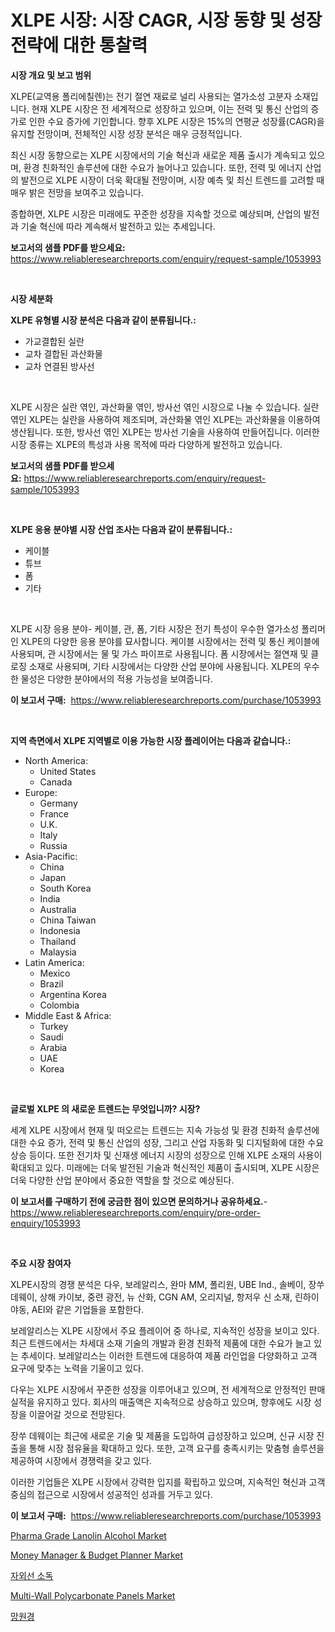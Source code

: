 <p><h1>XLPE 시장: 시장 CAGR, 시장 동향 및 성장 전략에 대한 통찰력</h1></p><p><strong>시장 개요 및 보고 범위</strong></p>
<p><p>XLPE(교역용 폴리에칠렌)는 전기 절연 재료로 널리 사용되는 열가소성 고분자 소재입니다. 현재 XLPE 시장은 전 세계적으로 성장하고 있으며, 이는 전력 및 통신 산업의 증가로 인한 수요 증가에 기인합니다. 향후 XLPE 시장은 15%의 연평균 성장률(CAGR)을 유지할 전망이며, 전체적인 시장 성장 분석은 매우 긍정적입니다. </p><p>최신 시장 동향으로는 XLPE 시장에서의 기술 혁신과 새로운 제품 출시가 계속되고 있으며, 환경 친화적인 솔루션에 대한 수요가 늘어나고 있습니다. 또한, 전력 및 에너지 산업의 발전으로 XLPE 시장이 더욱 확대될 전망이며, 시장 예측 및 최신 트렌드를 고려할 때 매우 밝은 전망을 보여주고 있습니다. </p><p>종합하면, XLPE 시장은 미래에도 꾸준한 성장을 지속할 것으로 예상되며, 산업의 발전과 기술 혁신에 따라 계속해서 발전하고 있는 추세입니다.</p></p>
<p><strong>보고서의 샘플 PDF를 받으세요:</strong> <a href="https://www.reliableresearchreports.com/enquiry/request-sample/1053993">https://www.reliableresearchreports.com/enquiry/request-sample/1053993</a></p>
<p>&nbsp;</p>
<p><strong>시장 세분화</strong></p>
<p><strong>XLPE 유형별 시장 분석은 다음과 같이 분류됩니다.:</strong></p>
<p><ul><li>가교결합된 실란</li><li>교차 결합된 과산화물</li><li>교차 연결된 방사선</li></ul></p>
<p>&nbsp;</p>
<p><p>XLPE 시장은 실란 엮인, 과산화물 엮인, 방사선 엮인 시장으로 나눌 수 있습니다. 실란 엮인 XLPE는 실란을 사용하여 제조되며, 과산화물 엮인 XLPE는 과산화물을 이용하여 생산됩니다. 또한, 방사선 엮인 XLPE는 방사선 기술을 사용하여 만들어집니다. 이러한 시장 종류는 XLPE의 특성과 사용 목적에 따라 다양하게 발전하고 있습니다.</p></p>
<p><strong>보고서의 샘플 PDF를 받으세요:</strong>&nbsp;<a href="https://www.reliableresearchreports.com/enquiry/request-sample/1053993">https://www.reliableresearchreports.com/enquiry/request-sample/1053993</a></p>
<p>&nbsp;</p>
<p><strong> XLPE 응용 분야별 시장 산업 조사는 다음과 같이 분류됩니다.:</strong></p>
<p><ul><li>케이블</li><li>튜브</li><li>폼</li><li>기타</li></ul></p>
<p>&nbsp;</p>
<p><p>XLPE 시장 응용 분야- 케이블, 관, 폼, 기타 시장은 전기 특성이 우수한 열가소성 폴리머인 XLPE의 다양한 응용 분야를 묘사합니다. 케이블 시장에서는 전력 및 통신 케이블에 사용되며, 관 시장에서는 물 및 가스 파이프로 사용됩니다. 폼 시장에서는 절연재 및 클로징 소재로 사용되며, 기타 시장에서는 다양한 산업 분야에 사용됩니다. XLPE의 우수한 물성은 다양한 분야에서의 적용 가능성을 보여줍니다.</p></p>
<p><strong>이 보고서 구매:</strong>&nbsp; <a href="https://www.reliableresearchreports.com/purchase/1053993">https://www.reliableresearchreports.com/purchase/1053993</a></p>
<p>&nbsp;</p>
<p><strong>지역 측면에서 XLPE 지역별로 이용 가능한 시장 플레이어는 다음과 같습니다.:</strong></p>
<p><ul>
    <li>
        North America:
        <ul>
            <li>United States</li>
            <li>Canada</li>
        </ul>
    </li>
    <li>
        Europe:
        <ul>
            <li>Germany</li>
            <li>France</li>
            <li>U.K.</li>
            <li>Italy</li>
            <li>Russia</li>
        </ul>
    </li>
    <li>
        Asia-Pacific:
        <ul>
            <li>China</li>
            <li>Japan</li>
            <li>South Korea</li>
            <li>India</li>
            <li>Australia</li>
            <li>China Taiwan</li>
            <li>Indonesia</li>
            <li>Thailand</li>
            <li>Malaysia</li>
        </ul>
    </li>
    <li>
        Latin America:
        <ul>
            <li>Mexico</li>
            <li>Brazil</li>
            <li>Argentina Korea</li>
            <li>Colombia</li>
        </ul>
    </li>
    <li>
        Middle East & Africa:
        <ul>
            <li>Turkey</li>
            <li>Saudi</li>
            <li>Arabia</li>
            <li>UAE</li>
            <li>Korea</li>
        </ul>
    </li>
    </ul></p>
<p>&nbsp;</p>
<p><strong>글로벌 XLPE 의 새로운 트렌드는 무엇입니까? 시장?</strong></p>
<p><p>세계 XLPE 시장에서 현재 및 떠오르는 트렌드는 지속 가능성 및 환경 친화적 솔루션에 대한 수요 증가, 전력 및 통신 산업의 성장, 그리고 산업 자동화 및 디지털화에 대한 수요 상승 등이다. 또한 전기차 및 신재생 에너지 시장의 성장으로 인해 XLPE 소재의 사용이 확대되고 있다. 미래에는 더욱 발전된 기술과 혁신적인 제품이 출시되며, XLPE 시장은 더욱 다양한 산업 분야에서 중요한 역할을 할 것으로 예상된다.</p></p>
<p><strong>이 보고서를 구매하기 전에 궁금한 점이 있으면 문의하거나 공유하세요.</strong>- <a href="https://www.reliableresearchreports.com/enquiry/pre-order-enquiry/1053993">https://www.reliableresearchreports.com/enquiry/pre-order-enquiry/1053993</a></p>
<p>&nbsp;</p>
<p><strong>주요 시장 참여자</strong></p>
<p><p>XLPE시장의 경쟁 분석은 다우, 보레알리스, 완마 MM, 폴리원, UBE Ind., 솔베이, 장쑤 데웨이, 상해 카이보, 중련 광전, 뉴 산화, CGN AM, 오리지널, 항저우 신 소재, 린하이 야동, AEI와 같은 기업들을 포함한다. </p><p>보레알리스는 XLPE 시장에서 주요 플레이어 중 하나로, 지속적인 성장을 보이고 있다. 최근 트렌드에서는 차세대 소재 기술의 개발과 환경 친화적 제품에 대한 수요가 늘고 있는 추세이다. 보레알리스는 이러한 트렌드에 대응하여 제품 라인업을 다양화하고 고객 요구에 맞추는 노력을 기울이고 있다. </p><p>다우는 XLPE 시장에서 꾸준한 성장을 이루어내고 있으며, 전 세계적으로 안정적인 판매 실적을 유지하고 있다. 회사의 매출액은 지속적으로 상승하고 있으며, 향후에도 시장 성장을 이끌어갈 것으로 전망된다. </p><p>장쑤 데웨이는 최근에 새로운 기술 및 제품을 도입하여 급성장하고 있으며, 신규 시장 진출을 통해 시장 점유율을 확대하고 있다. 또한, 고객 요구를 충족시키는 맞춤형 솔루션을 제공하여 시장에서 경쟁력을 갖고 있다. </p><p>이러한 기업들은 XLPE 시장에서 강력한 입지를 확립하고 있으며, 지속적인 혁신과 고객 중심의 접근으로 시장에서 성공적인 성과를 거두고 있다.</p></p>
<p><strong>이 보고서 구매:</strong>&nbsp;&nbsp;<a href="https://www.reliableresearchreports.com/purchase/1053993">https://www.reliableresearchreports.com/purchase/1053993</a></p>
<p><p><a href="https://github.com/mauripalmi/Market-Research-Report-List-2/blob/main/pharma-grade-lanolin-alcohol-market.md">Pharma Grade Lanolin Alcohol Market</a></p><p><a href="https://issuu.com/reportprime-2/docs/money-manager-budget-planner-market-size-2030.pptx">Money Manager & Budget Planner Market</a></p><p><a href="https://github.com/vs019sa3m8x/Market-Research-Report-List-1/blob/main/9617793171.md">자외선 소독</a></p><p><a href="https://github.com/gulaimolin/Market-Research-Report-List-3/blob/main/multi-wall-polycarbonate-panels-market.md">Multi-Wall Polycarbonate Panels Market</a></p><p><a href="https://github.com/lzrvbyqzftro57/Market-Research-Report-List-1/blob/main/2528325170.md">망원경</a></p></p>
